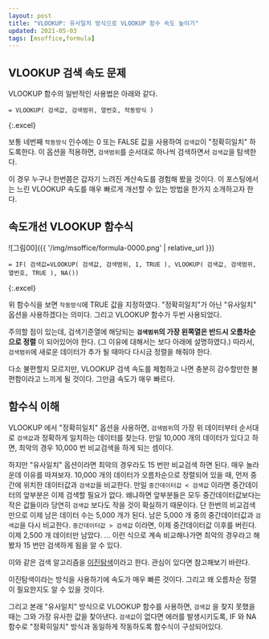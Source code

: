 ```yaml
---
layout: post
title: "VLOOKUP: 유사일치 방식으로 VLOOKUP 함수 속도 높이기"
updated: 2021-05-03
tags: [msoffice,formula]
---
```


## VLOOKUP 검색 속도 문제

VLOOKUP 함수의 일반적인 사용법은 아래와 같다.

```excel
= VLOOKUP( 검색값, 검색범위, 열번호, 작동방식 )
```
{:.excel}

보통 네번째 `작동방식` 인수에는 0 또는 FALSE 값을 사용하여 `검색값`이 "정확히일치" 하도록한다. 이 옵션을 적용하면, `검색범위`를 순서대로 하나씩 검색하면서 `검색값`을 탐색한다.

이 경우 누구나 한번쯤은 갑자기 느려진 계산속도를 경험해 봤을 것이다. 이 포스팅에서는 느린 VLOOKUP 속도를 매우 빠르게 개선할 수 있는 방법을 한가지 소개하고자 한다.

## 속도개선 VLOOKUP 함수식

![그림00]({{ '/img/msoffice/formula-0000.png' | relative_url }})

```excel
= IF( 검색값=VLOOKUP( 검색값, 검색범위, 1, TRUE ), VLOOKUP( 검색값, 검색범위, 열번호, TRUE ), NA())
```
{:.excel}

위 함수식을 보면 `작동방식`에 TRUE 값을 지정하였다. "정확히일치"가 아닌 "유사일치" 옵션을 사용하겠다는 의미다. 그리고 VLOOKUP 함수가 두번 사용되었다.

주의할 점이 있는데, 검색기준열에 해당되는 **`검색범위`의 가장 왼쪽열은 반드시 오름차순으로 정렬** 이 되어있어야 한다. (그 이유에 대해서는 보다 아래에 설명하였다.) 따라서, `검색범위`에 새로운 데이터가 추가 될 때마다 다시금 정렬을 해줘야 한다.

다소 불편할지 모르지만, VLOOKUP 검색 속도를 체험하고 나면 충분히 감수할만한 불편함이라고 느끼게 될 것이다. 그만큼 속도가 매우 빠르다.

## 함수식 이해

VLOOKUP 에서 "정확히일치" 옵션을 사용하면, `검색범위`의 가장 위 데이터부터 순서대로 `검색값`과 정확하게 일치하는 데이터를 찾는다. 만일 10,000 개의 데이터가 있다고 하면, 최악의 경우 10,000 번 비교검색을 하게 되는 셈이다.

하지만 "유사일치" 옵션이라면 최악의 경우라도 15 번만 비교검색 하면 된다. 매우 놀라운데 이유를 따져보자. 10,000 개의 데이터가 오름차순으로 정렬되어 있을 때, 먼저 중간에 위치한 데이터값과 `검색값`을 비교한다. 만일 `중간데이터값 < 검색값` 이라면 중간데이터의 앞부분은 이제 검색할 필요가 없다. 왜냐하면 앞부분들은 모두 중간데이터값보다는 작은 값들이라 당연히 `검색값` 보다도 작을 것이 확실하기 때문이다. 단 한번의 비교검색 만으로 이제 남은 데이터 수는 5,000 개가 된다. 남은 5,000 개 중의 중간데이터값과 `검색값`을 다시 비교한다. `중간데이터값 > 검색값` 이라면, 이제 중간데이터값 이후를 버린다. 이제 2,500 개 데이터만 남았다. ... 이런 식으로 계속 비교해나가면 최악의 경우라고 해봤자 15 번만 검색하게 됨을 알 수 있다.

이와 같은 검색 알고리즘을 [이진탐색](https://namu.wiki/w/%EC%9D%B4%EC%A7%84%20%ED%83%90%EC%83%89)이라고 한다. 관심이 있다면 참고해보기 바란다.

이진탐색이라는 방식을 사용하기에 속도가 매우 빠른 것이다. 그리고 왜 오름차순 정렬이 필요한지도 알 수 있을 것이다.

그리고 본래 "유사일치" 방식으로 VLOOKUP 함수를 사용하면, `검색값` 을 찾지 못했을 때는 그와 가장 유사한 값을 찾아낸다. `검색값`이 없다면 에러를 발생시키도록, IF 와 NA 함수로 "정확히일치" 방식과 동일하게 작동하도록 함수식이 구성되어있다.